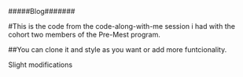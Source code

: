 #####Blog#######

#This is the code from the code-along-with-me session i had with the cohort two members of the Pre-Mest program.

##You can clone it and style as you want or add more funtcionality.

Slight modifications